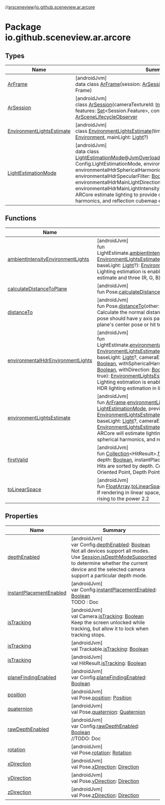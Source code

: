 //[arsceneview](../../index.md)/[io.github.sceneview.ar.arcore](index.md)

# Package io.github.sceneview.ar.arcore

## Types

| Name | Summary |
|---|---|
| [ArFrame](-ar-frame/index.md) | [androidJvm]<br>data class [ArFrame](-ar-frame/index.md)(session: [ArSession](-ar-session/index.md), time: [FrameTime](../../../sceneview/sceneview/io.github.sceneview.utils/-frame-time/index.md), frame: Frame) |
| [ArSession](-ar-session/index.md) | [androidJvm]<br>class [ArSession](-ar-session/index.md)(cameraTextureId: [Int](https://kotlinlang.org/api/latest/jvm/stdlib/kotlin/-int/index.html), lifecycle: [ArSceneLifecycle](../io.github.sceneview.ar/-ar-scene-lifecycle/index.md), features: [Set](https://kotlinlang.org/api/latest/jvm/stdlib/kotlin.collections/-set/index.html)&lt;Session.Feature&gt;, config: (Config) -&gt; [Unit](https://kotlinlang.org/api/latest/jvm/stdlib/kotlin/-unit/index.html)) : Session, [ArSceneLifecycleObserver](../io.github.sceneview.ar/-ar-scene-lifecycle-observer/index.md) |
| [EnvironmentLightsEstimate](-environment-lights-estimate/index.md) | [androidJvm]<br>class [EnvironmentLightsEstimate](-environment-lights-estimate/index.md)(timestamp: [Long](https://kotlinlang.org/api/latest/jvm/stdlib/kotlin/-long/index.html), environment: [Environment](../../../sceneview/sceneview/io.github.sceneview.environment/-environment/index.md), mainLight: [Light](../../../sceneview/io.github.sceneview.light/-light/index.md)?) |
| [LightEstimationMode](-light-estimation-mode/index.md) | [androidJvm]<br>data class [LightEstimationMode](-light-estimation-mode/index.md)@[JvmOverloads](https://kotlinlang.org/api/latest/jvm/stdlib/kotlin.jvm/-jvm-overloads/index.html)constructor(sessionConfigMode: Config.LightEstimationMode, environmentalHdrReflections: [Boolean](https://kotlinlang.org/api/latest/jvm/stdlib/kotlin/-boolean/index.html), environmentalHdrSphericalHarmonics: [Boolean](https://kotlinlang.org/api/latest/jvm/stdlib/kotlin/-boolean/index.html), environmentalHdrSpecularFilter: [Boolean](https://kotlinlang.org/api/latest/jvm/stdlib/kotlin/-boolean/index.html), environmentalHdrMainLightDirection: [Boolean](https://kotlinlang.org/api/latest/jvm/stdlib/kotlin/-boolean/index.html), environmentalHdrMainLightIntensity: [Boolean](https://kotlinlang.org/api/latest/jvm/stdlib/kotlin/-boolean/index.html))<br>ARCore estimate lighting to provide directional light, ambient spherical harmonics, and reflection cubemap estimation |

## Functions

| Name | Summary |
|---|---|
| [ambientIntensityEnvironmentLights](ambient-intensity-environment-lights.md) | [androidJvm]<br>fun LightEstimate.[ambientIntensityEnvironmentLights](ambient-intensity-environment-lights.md)(previousEstimate: [EnvironmentLightsEstimate](-environment-lights-estimate/index.md)?, baseEnvironment: [Environment](../../../sceneview/sceneview/io.github.sceneview.environment/-environment/index.md)?, baseLight: [Light](../../../sceneview/io.github.sceneview.light/-light/index.md)?): [EnvironmentLightsEstimate](-environment-lights-estimate/index.md)<br>Lighting estimation is enabled, generating a single-value intensity estimate and three (R, G, B) color correction values |
| [calculateDistanceToPlane](calculate-distance-to-plane.md) | [androidJvm]<br>fun Pose.[calculateDistanceToPlane](calculate-distance-to-plane.md)(cameraPose: Pose): [Float](https://kotlinlang.org/api/latest/jvm/stdlib/kotlin/-float/index.html) |
| [distanceTo](distance-to.md) | [androidJvm]<br>fun Pose.[distanceTo](distance-to.md)(other: Pose): [Float](https://kotlinlang.org/api/latest/jvm/stdlib/kotlin/-float/index.html)<br>Calculate the normal distance from this to the other, the given other pose should have y axis parallel to plane's normal, for example plane's center pose or hit test pose. |
| [environmentalHdrEnvironmentLights](environmental-hdr-environment-lights.md) | [androidJvm]<br>fun LightEstimate.[environmentalHdrEnvironmentLights](environmental-hdr-environment-lights.md)(previousEstimate: [EnvironmentLightsEstimate](-environment-lights-estimate/index.md)?, baseEnvironment: [Environment](../../../sceneview/sceneview/io.github.sceneview.environment/-environment/index.md)?, baseLight: [Light](../../../sceneview/io.github.sceneview.light/-light/index.md)?, cameraExposureFactor: [Float](https://kotlinlang.org/api/latest/jvm/stdlib/kotlin/-float/index.html), withReflections: [Boolean](https://kotlinlang.org/api/latest/jvm/stdlib/kotlin/-boolean/index.html), withSphericalHarmonics: [Boolean](https://kotlinlang.org/api/latest/jvm/stdlib/kotlin/-boolean/index.html), withSpecularFilter: [Boolean](https://kotlinlang.org/api/latest/jvm/stdlib/kotlin/-boolean/index.html), withDirection: [Boolean](https://kotlinlang.org/api/latest/jvm/stdlib/kotlin/-boolean/index.html) = true, withIntensity: [Boolean](https://kotlinlang.org/api/latest/jvm/stdlib/kotlin/-boolean/index.html) = true): [EnvironmentLightsEstimate](-environment-lights-estimate/index.md)<br>Lighting estimation is enabled, generating inferred Environmental HDR lighting estimation in linear color space. |
| [environmentLightsEstimate](environment-lights-estimate.md) | [androidJvm]<br>fun [ArFrame](-ar-frame/index.md).[environmentLightsEstimate](environment-lights-estimate.md)(config: [LightEstimationMode](-light-estimation-mode/index.md), previousEstimate: [EnvironmentLightsEstimate](-environment-lights-estimate/index.md)?, baseEnvironment: [Environment](../../../sceneview/sceneview/io.github.sceneview.environment/-environment/index.md)?, baseLight: [Light](../../../sceneview/io.github.sceneview.light/-light/index.md)?, cameraExposureFactor: [Float](https://kotlinlang.org/api/latest/jvm/stdlib/kotlin/-float/index.html)): [EnvironmentLightsEstimate](-environment-lights-estimate/index.md)?<br>ARCore will estimate lighting to provide directional light, ambient spherical harmonics, and reflection cubemap estimation |
| [firstValid](first-valid.md) | [androidJvm]<br>fun [Collection](https://kotlinlang.org/api/latest/jvm/stdlib/kotlin.collections/-collection/index.html)&lt;HitResult&gt;.[firstValid](first-valid.md)(camera: Camera, plane: [Boolean](https://kotlinlang.org/api/latest/jvm/stdlib/kotlin/-boolean/index.html), depth: [Boolean](https://kotlinlang.org/api/latest/jvm/stdlib/kotlin/-boolean/index.html), instantPlacement: [Boolean](https://kotlinlang.org/api/latest/jvm/stdlib/kotlin/-boolean/index.html)): HitResult?<br>Hits are sorted by depth. Consider only closest hit on a plane, Oriented Point, Depth Point, or Instant Placement Point. |
| [toLinearSpace](to-linear-space.md) | [androidJvm]<br>fun [FloatArray](https://kotlinlang.org/api/latest/jvm/stdlib/kotlin/-float-array/index.html).[toLinearSpace](to-linear-space.md)(): [FloatArray](https://kotlinlang.org/api/latest/jvm/stdlib/kotlin/-float-array/index.html)<br>If rendering in linear space, first convert the values to linear space by rising to the power 2.2 |

## Properties

| Name | Summary |
|---|---|
| [depthEnabled](depth-enabled.md) | [androidJvm]<br>var Config.[depthEnabled](depth-enabled.md): [Boolean](https://kotlinlang.org/api/latest/jvm/stdlib/kotlin/-boolean/index.html)<br>Not all devices support all modes. Use [Session.isDepthModeSupported](-ar-session/index.md#-514553705%2FFunctions%2F-58641720) to determine whether the current device and the selected camera support a particular depth mode. |
| [instantPlacementEnabled](instant-placement-enabled.md) | [androidJvm]<br>var Config.[instantPlacementEnabled](instant-placement-enabled.md): [Boolean](https://kotlinlang.org/api/latest/jvm/stdlib/kotlin/-boolean/index.html)<br>TODO : Doc |
| [isTracking](is-tracking.md) | [androidJvm]<br>val Camera.[isTracking](is-tracking.md): [Boolean](https://kotlinlang.org/api/latest/jvm/stdlib/kotlin/-boolean/index.html)<br>Keep the screen unlocked while tracking, but allow it to lock when tracking stops. |
| [isTracking](is-tracking.md) | [androidJvm]<br>val Trackable.[isTracking](is-tracking.md): [Boolean](https://kotlinlang.org/api/latest/jvm/stdlib/kotlin/-boolean/index.html) |
| [isTracking](is-tracking.md) | [androidJvm]<br>val HitResult.[isTracking](is-tracking.md): [Boolean](https://kotlinlang.org/api/latest/jvm/stdlib/kotlin/-boolean/index.html) |
| [planeFindingEnabled](plane-finding-enabled.md) | [androidJvm]<br>var Config.[planeFindingEnabled](plane-finding-enabled.md): [Boolean](https://kotlinlang.org/api/latest/jvm/stdlib/kotlin/-boolean/index.html) |
| [position](position.md) | [androidJvm]<br>val Pose.[position](position.md): [Position](../../../sceneview/io.github.sceneview.math/-position/index.md) |
| [quaternion](quaternion.md) | [androidJvm]<br>val Pose.[quaternion](quaternion.md): [Quaternion](../../../sceneview/sceneview/dev.romainguy.kotlin.math/-quaternion/index.md) |
| [rawDepthEnabled](raw-depth-enabled.md) | [androidJvm]<br>var Config.[rawDepthEnabled](raw-depth-enabled.md): [Boolean](https://kotlinlang.org/api/latest/jvm/stdlib/kotlin/-boolean/index.html)<br>//TODO: Doc |
| [rotation](rotation.md) | [androidJvm]<br>val Pose.[rotation](rotation.md): [Rotation](../../../sceneview/io.github.sceneview.math/-rotation/index.md) |
| [xDirection](x-direction.md) | [androidJvm]<br>val Pose.[xDirection](x-direction.md): [Direction](../../../sceneview/io.github.sceneview.math/-direction/index.md) |
| [yDirection](y-direction.md) | [androidJvm]<br>val Pose.[yDirection](y-direction.md): [Direction](../../../sceneview/io.github.sceneview.math/-direction/index.md) |
| [zDirection](z-direction.md) | [androidJvm]<br>val Pose.[zDirection](z-direction.md): [Direction](../../../sceneview/io.github.sceneview.math/-direction/index.md) |
